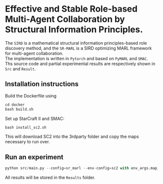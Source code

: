 # Effective and Stable Role-based Multi-Agent Collaboration by Structural Information Principles.<br>
The ``SIRD`` is a mathematical structural information principles-based role discovery method, and the ``SR-MARL`` is a SIRD optimizing MARL framework for multi-agent collaboration.<br>
The implementation is written in ``Pytorch`` and based on ``PyMARL`` and ``SMAC``.<br>
Ths source code and partial experimental results are respectively shown in ``Src`` and ``Result``.<br>
## Installation instructions
Build the Dockerfile using<br>
```python
cd docker
bash build.sh
```
Set up StarCraft II and SMAC:<br>
```python
bash install_sc2.sh
```
This will download SC2 into the 3rdparty folder and copy the maps necessary to run over.<br>
## Run an experiment
```python
python src/main.py --config=sr_marl --env-config=sc2 with env_args.map_name=corridor t_max=5050000
```
All results will be stored in the ``Results`` folder.

